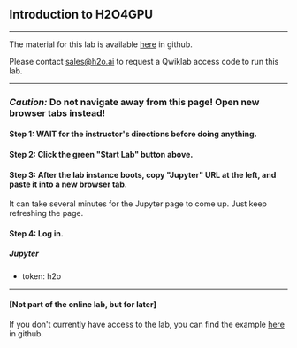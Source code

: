 ## Introduction to H2O4GPU

---

The material for this lab is available [here](https://github.com/h2oai/h2o4gpu/tree/master/examples/py/demos) in github.

Please contact sales@h2o.ai to request a Qwiklab access code to run this lab.

---

### ***Caution:***  Do not navigate away from this page!  Open new browser tabs instead!

#### Step 1:  WAIT for the instructor's directions before doing anything.

#### Step 2:  Click the green "Start Lab" button above.

#### Step 3:  After the lab instance boots, copy "Jupyter" URL at the left, and paste it into a new browser tab.

It can take several minutes for the Jupyter page to come up.  Just keep refreshing the page.

#### Step 4:  Log in.

##### Jupyter

* token:  h2o

---

#### [Not part of the online lab, but for later]

If you don't currently have access to the lab, you can find the example [here](https://github.com/h2oai/h2o4gpu/tree/master/examples/py/demos) in github.

